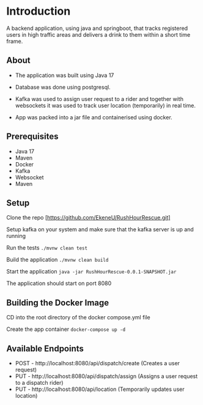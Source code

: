 # Introduction
A backend application, using java and springboot, that tracks registered users in high traffic areas and delivers a drink to them within a short time frame.



## About
* The application was built using Java 17

* Database was done using postgresql.
* Kafka was used to assign user request to a rider and together with websockets it was used to track user location (temporarily) in real time.
* App was packed into a jar file and containerised using docker. 

## Prerequisites
* Java 17
* Maven
* Docker
* Kafka
* Websocket
* Maven

## Setup
Clone the repo
[https://github.com/EkeneU/RushHourRescue.git]

Setup kafka on your system and make sure that the kafka server is up and running

Run the tests
`./mvnw clean test`

Build the application
`./mvnw clean build`

Start the application
`java -jar RushHourRescue-0.0.1-SNAPSHOT.jar`

The application should start on port 8080

## Building the Docker Image
CD into the root directory of the docker compose.yml file

Create the app container
`docker-compose up -d`


## Available Endpoints

  * POST - http://localhost:8080/api/dispatch/create (Creates a user request)
  * PUT - http://localhost:8080/api/dispatch/assign (Assigns a user request to a dispatch rider)
  * PUT - http://localhost:8080/api/location (Temporarily updates user location)
    

